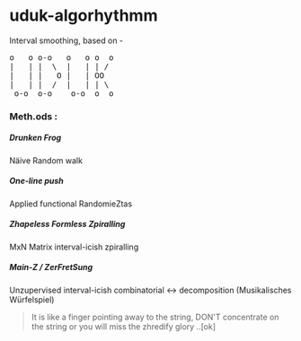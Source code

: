 # uduk-algorhythmm
Interval smoothing, based on -

<pre>
o   o o-o   o   o o  o 
|   | |  \  |   | | /  
|   | |   O |   | OO   
|   | |  /  |   | | \  
 o-o  o-o    o-o  o  o 
</pre>

### Meth.ods :

##### Drunken Frog
Näive Random walk

##### One-line push
Applied functional RandomieZtas

##### Zhapeless Formless Zpiralling
MxN Matrix interval-icish zpiralling

##### Main-Z / ZerFretSung
Unzupervised interval-icish combinatorial <-> decomposition (Musikalisches Würfelspiel)

> It is like a finger pointing away to the string, DON'T concentrate on the string or you will miss the zhredify glory ..[ok]
